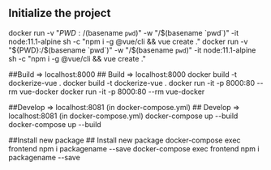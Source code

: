## Initialize the project
docker run -v "${PWD}:/$(basename `pwd`)" -w "/$(basename `pwd`)" -it node:11.1-alpine sh -c "npm i -g @vue/cli && vue create ."	docker run -v "${PWD}:/$(basename `pwd`)" -w "/$(basename `pwd`)" -it node:11.1-alpine sh -c "npm i -g @vue/cli && vue create ."


 ##Build => localhost:8000	## Build => localhost:8000
docker build -t dockerize-vue .	docker build -t dockerize-vue .
docker run -it -p 8000:80 --rm vue-docker	docker run -it -p 8000:80 --rm vue-docker


 ##Develop => localhost:8081 (in docker-compose.yml)	## Develop => localhost:8081 (in docker-compose.yml)
docker-compose up --build	docker-compose up --build


 ##Install new package 	## Install new package 
docker-compose exec frontend npm i packagename --save	docker-compose exec frontend npm i packagename --save

